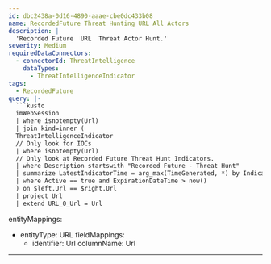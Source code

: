 ```yaml
---
id: dbc2438a-0d16-4890-aaae-cbe0dc433b08
name: RecordedFuture Threat Hunting URL All Actors
description: |
  'Recorded Future  URL  Threat Actor Hunt.'
severity: Medium
requiredDataConnectors:
  - connectorId: ThreatIntelligence
    dataTypes:
      - ThreatIntelligenceIndicator
tags:
  - RecordedFuture
query: |-
  ```kusto
  imWebSession
  | where isnotempty(Url)
  | join kind=inner (
  ThreatIntelligenceIndicator
  // Only look for IOCs
  | where isnotempty(Url)
  // Only look at Recorded Future Threat Hunt Indicators.
  | where Description startswith "Recorded Future - Threat Hunt"
  | summarize LatestIndicatorTime = arg_max(TimeGenerated, *) by IndicatorId
  | where Active == true and ExpirationDateTime > now()
  ) on $left.Url == $right.Url
  | project Url
  | extend URL_0_Url = Url
  ```
entityMappings:
  - entityType: URL
    fieldMappings:
      - identifier: Url
        columnName: Url
---
```


